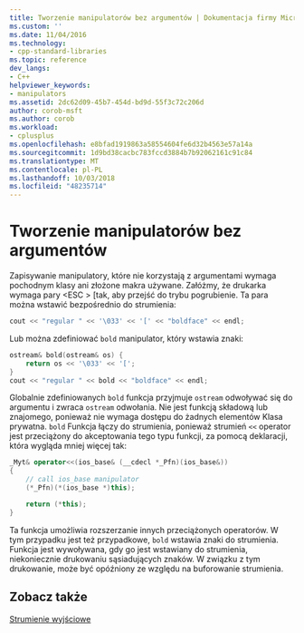 ```yaml
---
title: Tworzenie manipulatorów bez argumentów | Dokumentacja firmy Microsoft
ms.custom: ''
ms.date: 11/04/2016
ms.technology:
- cpp-standard-libraries
ms.topic: reference
dev_langs:
- C++
helpviewer_keywords:
- manipulators
ms.assetid: 2dc62d09-45b7-454d-bd9d-55f3c72c206d
author: corob-msft
ms.author: corob
ms.workload:
- cplusplus
ms.openlocfilehash: e8bfad1919863a58554604fe6d32b4563e57a14a
ms.sourcegitcommit: 1d9bd38cacbc783fccd3884b7b92062161c91c84
ms.translationtype: MT
ms.contentlocale: pl-PL
ms.lasthandoff: 10/03/2018
ms.locfileid: "48235714"
---
```

# <a name="writing-your-own-manipulators-without-arguments"></a>Tworzenie manipulatorów bez argumentów

Zapisywanie manipulatory, które nie korzystają z argumentami wymaga pochodnym klasy ani złożone makra używane. Załóżmy, że drukarka wymaga pary \<ESC > [tak, aby przejść do trybu pogrubienie. Ta para można wstawić bezpośrednio do strumienia:

```cpp
cout << "regular " << '\033' << '[' << "boldface" << endl;
```

Lub można zdefiniować `bold` manipulator, który wstawia znaki:

```cpp
ostream& bold(ostream& os) {
    return os << '\033' << '[';
}
cout << "regular " << bold << "boldface" << endl;
```

Globalnie zdefiniowanych `bold` funkcja przyjmuje `ostream` odwoływać się do argumentu i zwraca `ostream` odwołania. Nie jest funkcją składową lub znajomego, ponieważ nie wymaga dostępu do żadnych elementów Klasa prywatna. `bold` Funkcja łączy do strumienia, ponieważ strumień `<<` operator jest przeciążony do akceptowania tego typu funkcji, za pomocą deklaracji, która wygląda mniej więcej tak:

```cpp
_Myt& operator<<(ios_base& (__cdecl *_Pfn)(ios_base&))
{
    // call ios_base manipulator
    (*_Pfn)(*(ios_base *)this);

    return (*this);
}
```

Ta funkcja umożliwia rozszerzanie innych przeciążonych operatorów. W tym przypadku jest też przypadkowe, `bold` wstawia znaki do strumienia. Funkcja jest wywoływana, gdy go jest wstawiany do strumienia, niekoniecznie drukowaniu sąsiadujących znaków. W związku z tym drukowanie, może być opóźniony ze względu na buforowanie strumienia.

## <a name="see-also"></a>Zobacz także

[Strumienie wyjściowe](../standard-library/output-streams.md)<br/>
